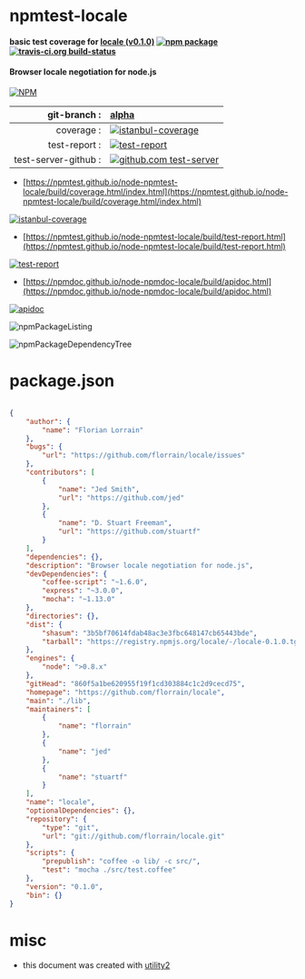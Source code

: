# npmtest-locale

#### basic test coverage for  [locale (v0.1.0)](https://github.com/florrain/locale)  [![npm package](https://img.shields.io/npm/v/npmtest-locale.svg?style=flat-square)](https://www.npmjs.org/package/npmtest-locale) [![travis-ci.org build-status](https://api.travis-ci.org/npmtest/node-npmtest-locale.svg)](https://travis-ci.org/npmtest/node-npmtest-locale)

#### Browser locale negotiation for node.js

[![NPM](https://nodei.co/npm/locale.png?downloads=true&downloadRank=true&stars=true)](https://www.npmjs.com/package/locale)

| git-branch : | [alpha](https://github.com/npmtest/node-npmtest-locale/tree/alpha)|
|--:|:--|
| coverage : | [![istanbul-coverage](https://npmtest.github.io/node-npmtest-locale/build/coverage.badge.svg)](https://npmtest.github.io/node-npmtest-locale/build/coverage.html/index.html)|
| test-report : | [![test-report](https://npmtest.github.io/node-npmtest-locale/build/test-report.badge.svg)](https://npmtest.github.io/node-npmtest-locale/build/test-report.html)|
| test-server-github : | [![github.com test-server](https://npmtest.github.io/node-npmtest-locale/GitHub-Mark-32px.png)](https://npmtest.github.io/node-npmtest-locale/build/app/index.html) | | build-artifacts : | [![build-artifacts](https://npmtest.github.io/node-npmtest-locale/glyphicons_144_folder_open.png)](https://github.com/npmtest/node-npmtest-locale/tree/gh-pages/build)|

- [https://npmtest.github.io/node-npmtest-locale/build/coverage.html/index.html](https://npmtest.github.io/node-npmtest-locale/build/coverage.html/index.html)

[![istanbul-coverage](https://npmtest.github.io/node-npmtest-locale/build/screenCapture.buildCi.browser.%252Ftmp%252Fbuild%252Fcoverage.lib.html.png)](https://npmtest.github.io/node-npmtest-locale/build/coverage.html/index.html)

- [https://npmtest.github.io/node-npmtest-locale/build/test-report.html](https://npmtest.github.io/node-npmtest-locale/build/test-report.html)

[![test-report](https://npmtest.github.io/node-npmtest-locale/build/screenCapture.buildCi.browser.%252Ftmp%252Fbuild%252Ftest-report.html.png)](https://npmtest.github.io/node-npmtest-locale/build/test-report.html)

- [https://npmdoc.github.io/node-npmdoc-locale/build/apidoc.html](https://npmdoc.github.io/node-npmdoc-locale/build/apidoc.html)

[![apidoc](https://npmdoc.github.io/node-npmdoc-locale/build/screenCapture.buildCi.browser.%252Ftmp%252Fbuild%252Fapidoc.html.png)](https://npmdoc.github.io/node-npmdoc-locale/build/apidoc.html)

![npmPackageListing](https://npmtest.github.io/node-npmtest-locale/build/screenCapture.npmPackageListing.svg)

![npmPackageDependencyTree](https://npmtest.github.io/node-npmtest-locale/build/screenCapture.npmPackageDependencyTree.svg)



# package.json

```json

{
    "author": {
        "name": "Florian Lorrain"
    },
    "bugs": {
        "url": "https://github.com/florrain/locale/issues"
    },
    "contributors": [
        {
            "name": "Jed Smith",
            "url": "https://github.com/jed"
        },
        {
            "name": "D. Stuart Freeman",
            "url": "https://github.com/stuartf"
        }
    ],
    "dependencies": {},
    "description": "Browser locale negotiation for node.js",
    "devDependencies": {
        "coffee-script": "~1.6.0",
        "express": "~3.0.0",
        "mocha": "~1.13.0"
    },
    "directories": {},
    "dist": {
        "shasum": "3b5bf70614fdab48ac3e3fbc648147cb65443bde",
        "tarball": "https://registry.npmjs.org/locale/-/locale-0.1.0.tgz"
    },
    "engines": {
        "node": ">0.8.x"
    },
    "gitHead": "860f5a1be620955f19f1cd303884c1c2d9cecd75",
    "homepage": "https://github.com/florrain/locale",
    "main": "./lib",
    "maintainers": [
        {
            "name": "florrain"
        },
        {
            "name": "jed"
        },
        {
            "name": "stuartf"
        }
    ],
    "name": "locale",
    "optionalDependencies": {},
    "repository": {
        "type": "git",
        "url": "git://github.com/florrain/locale.git"
    },
    "scripts": {
        "prepublish": "coffee -o lib/ -c src/",
        "test": "mocha ./src/test.coffee"
    },
    "version": "0.1.0",
    "bin": {}
}
```



# misc
- this document was created with [utility2](https://github.com/kaizhu256/node-utility2)
